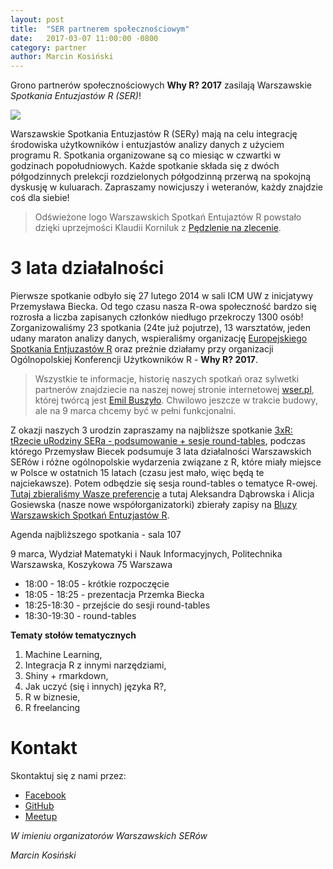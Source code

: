 ```yaml
---
layout: post
title:  "SER partnerem społecznościowym"
date:   2017-03-07 11:00:00 -0800
category: partner
author: Marcin Kosiński
---
```

  
Grono partnerów społecznościowych **Why R? 2017** zasilają Warszawskie *Spotkania Entuzjastów R (SER)*!

<img src="/blog/img/ser.jpg">  
  
Warszawskie Spotkania Entuzjastów R (SERy) mają na celu integrację środowiska użytkowników i entuzjastów analizy danych z użyciem programu R. Spotkania organizowane są co miesiąc w czwartki w godzinach popołudniowych. Każde spotkanie składa się z dwóch półgodzinnych prelekcji rozdzielonych półgodzinną przerwą na spokojną dyskusję w kuluarach.
Zapraszamy nowicjuszy i weteranów, każdy znajdzie coś dla siebie!

> Odświeżone logo Warszawskich Spotkań Entujaztów R powstało dzięki uprzejmości Klaudii Korniluk z [Pędzlenie na zlecenie](https://www.facebook.com/pedzlenie/).

# 3 lata działalności

Pierwsze spotkanie odbyło się 27 lutego 2014 w sali ICM UW z inicjatywy Przemysława Biecka. Od tego czasu nasza R-owa społeczność bardzo się rozrosła a liczba zapisanych członków niedługo przekroczy 1300 osób! 
Zorganizowaliśmy 23 spotkania (24te już pojutrze), 13 warsztatów, jeden udany maraton analizy danych, wspieraliśmy organizację [Europejskiego Spotkania Entjuzastów R](http://erum.ue.poznan.pl/) oraz preżnie działamy przy organizacji Ogólnopolskiej Konferencji Użytkowników R  - **Why R? 2017**.

> Wszystkie te informacje, historię naszych spotkań oraz sylwetki partnerów znajdziecie na naszej nowej stronie internetowej [wser.pl](http://wser.pl/), której twórcą jest [Emil Buszyło](https://github.com/EmilBuszylo/). Chwilowo jeszcze w trakcie budowy, ale na 9 marca chcemy być w pełni funkcjonalni.

Z okazji naszych 3 urodzin zapraszamy na najbliższe spotkanie [3xR: tRzecie uRodziny SERa - podsumowanie + sesje round-tables](https://www.meetup.com/Spotkania-Entuzjastow-R-Warsaw-R-Users-Group-Meetup/events/236342018/),
podczas którego Przemysław Biecek podsumuje 3 lata działalności Warszawskich SERów i różne ogólnopolskie wydarzenia związane z R, które miały miejsce w Polsce w ostatnich 15 latach (czasu jest mało, więc będą te najciekawsze). Potem odbędzie się sesja round-tables o tematyce R-owej. [Tutaj zbieraliśmy Wasze preferencje](https://www.facebook.com/events/1375416695864592/permalink/1375424719197123/) a tutaj Aleksandra Dąbrowska i Alicja Gosiewska (nasze nowe współorganizatorki) zbierały zapisy na [Bluzy Warszawskich Spotkań Entuzjastów R](https://www.facebook.com/events/1412915052052421/).

Agenda najbliższego spotkania - sala 107

9 marca, Wydział Matematyki i Nauk Informacyjnych, Politechnika Warszawska, Koszykowa 75 Warszawa

- 18:00 - 18:05 - krótkie rozpoczęcie
- 18:05 - 18:25 - prezentacja Przemka Biecka 
- 18:25-18:30 - przejście do sesji round-tables
- 18:30-19:30 - round-tables
  
**Tematy stołów tematycznych**

1. Machine Learning, 
2. Integracja R z innymi narzędziami, 
3. Shiny + rmarkdown, 
4. Jak uczyć (się i innych) języka R?, 
5. R w biznesie, 
6. R freelancing
  
  
# Kontakt

Skontaktuj się z nami przez:

* [Facebook](https://www.facebook.com/SERWarsaw/)
* [GitHub](https://github.com/mi2-warsaw/SER)
* [Meetup](https://www.meetup.com/Spotkania-Entuzjastow-R-Warsaw-R-Users-Group-Meetup/)


*W imieniu organizatorów Warszawskich SERów*

*Marcin Kosiński* 
